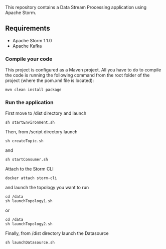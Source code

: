 This repository contains a Data Stream Processing application using Apache Storm.

## Requirements ##
* Apache Storm 1.1.0
* Apache Kafka

### Compile your code ###
This project is configured as a Maven project. All you have to do to compile the code is running the following command from the root folder of the project (where the pom.xml file is located): 

```
mvn clean install package
```

### Run the application ###

First move to /dist directory and launch

```
sh startEnvironment.sh
```

Then, from /script directory launch

```
sh createTopic.sh
```

and

```
sh startConsumer.sh
```

Attach to the Storm CLI

```
docker attach storm-cli
```

and launch the topology you want to run

```
cd /data
sh launchTopology1.sh
```
or

```
cd /data
sh launchTopology2.sh
```

Finally, from /dist directory launch the Datasource
```
sh launchDatasource.sh
```